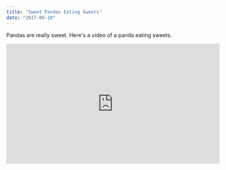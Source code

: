 ```yaml
---
title: "Sweet Pandas Eating Sweets"
date: "2017-08-10"
---
```


Pandas are really sweet. Here's a video of a panda eating sweets.

<iframe width="560" height="315" src="https://www.youtube.com/embed/4n0xNbfJLR8" frameborder="0" allowfullscreen></iframe>
